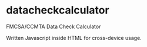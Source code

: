 # datacheckcalculator

FMCSA/CCMTA Data Check Calculator

Written Javascript inside HTML for cross-device usage.
